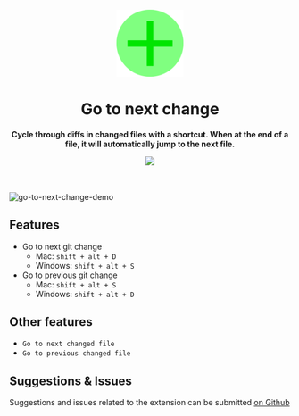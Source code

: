 <h1 align="center">
  <br>
  <a href="https://marketplace.visualstudio.com/items?itemName=alfredbirk.go-to-next-change">
    <img src="https://github.com/alfredbirk/go-to-next-change/raw/main/src/logo.png" alt="logo" width="120" />
  </a>
  <br>
  <br>
  Go to next change
  <br>
</h1>

<h3 align="center" style="font-size: 14px">Cycle through diffs in changed files with a shortcut. When at the end of a file, it will automatically jump to the next file.</h3>

<p align="center">
  <a href="https://marketplace.visualstudio.com/items?itemName=alfredbirk.go-to-next-change">
      <img src="https://img.shields.io/visual-studio-marketplace/v/alfredbirk.go-to-next-change?color=brightgreen&label=VS%20Marketplace" />
  </a>
</p>
<br>

![go-to-next-change-demo](https://github.com/alfredbirk/go-to-next-change/assets/11172530/11718ee0-9031-4790-b78e-098885d9bfdb)


## Features

-   Go to next git change
    -   Mac: `shift + alt + D`
    -   Windows: `shift + alt + S`
-   Go to previous git change
    -   Mac: `shift + alt + S`
    -   Windows: `shift + alt + D`

## Other features
- `Go to next changed file`
- `Go to previous changed file`


## Suggestions & Issues

Suggestions and issues related to the extension can be submitted [on Github](https://github.com/alfredbirk/go-to-next-change/issues)